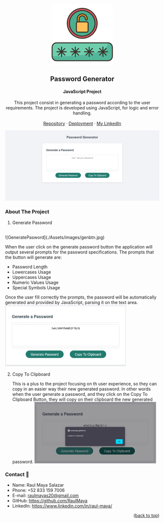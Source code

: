 <!-- PROJECT LOGO -->
<br />
<div align="center">
  <a href="https://github.com/RaulMaya/Password-Generator">
    <img src="./Assets/images/passcode.png" alt="Logo" width="200" height="200">
  </a>

  <h2 align="center">Password Generator</h2>
  <h4 align="center">JavaScript Project</h4>

  <p align="center">
  This project consist in generating a password according to the user requirements. The project is developed using JavaScript, for logic and error handling. 
    <br />
    <br />
    <a href="https://github.com/RaulMaya/Password-Generator">Repository</a>    
    ·
    <a href="https://raulmaya.github.io/Password-Generator/">Deployment</a>
    ·
    <a href="https://www.linkedin.com/in/raul-maya/">My LinkedIn</a>

  </p>
</div>

<!-- ABOUT THE PROJECT -->

![indexPasswordGenerator](./Assets/images/indexPassGen.jpg)

### About The Project

1. Generate Password
<br>
   ![GeneratePasword](./Assets/images/genbtn.jpg)
   <p>When the user click on the generate password button the application will output several prompts for the password specifications. The prompts that the button will generate are:
   <ul>
   <li>Password Length</li>
   <li>Lowercases Usage</li>
   <li>Uppercases Usage</li>
   <li>Numeric Values Usage</li>
   <li>Special Symbols Usage</li>
   </ul>
   Once the user fill correctly the prompts, the password will be automatically generated and provided by JavaScript, parsing it on the text area.
   <br>
       <img src="./Assets/images/example.jpg" alt="Logo" height="200">
   </p>

2. Copy To Clipboard
    <p>This is a plus to the project focusing on th user experience, so they can copy in an easier way their new generated password. In other words when the user generate a password, and they click on the Copy To Clipboard Button, they will copy on their clipboard the new generated password.
           <img src="./Assets/images/copy2cb.jpg" alt="Logo" height="200">
   </p>



### Contact :iphone:

- Name: Raul Maya Salazar
- Phone: +52 833 159 7006
- E-mail: raulmayas20@gmail.com
- GitHub: https://github.com/RaulMaya
- LinkedIn: https://www.linkedin.com/in/raul-maya/

<p align="right">(<a href="#top">back to top</a>)</p>
